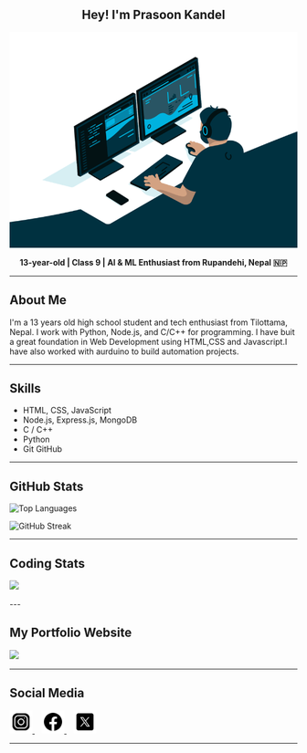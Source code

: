 <link rel="stylesheet" href="https://cdnjs.cloudflare.com/ajax/libs/font-awesome/6.4.2/css/all.min.css">
<h2 align="center">Hey! I'm Prasoon Kandel</h2>
<div align="center"> <img src="./code.gif" /> </div>
<p align="center">
  <strong>13-year-old | Class 9 | AI & ML Enthusiast from Rupandehi, Nepal 🇳🇵</strong>
</p>

---


##  About Me

I'm a 13 years old high school student and tech enthusiast from Tilottama, Nepal. 
I work with Python, Node.js, and C/C++ for programming. I have buit a great foundation in Web Development using HTML,CSS and Javascript.I have also worked with aurduino to build automation projects.

---

##  Skills

-  HTML, CSS, JavaScript
-  Node.js, Express.js, MongoDB
-  C / C++
-  Python 
-  Git GitHub

---

##  GitHub Stats
<p>
    <img src="https://github-readme-stats.vercel.app/api/top-langs/?username=prasoonkandel&theme=dark&hide_border=true&layout=compact" alt="Top Languages"/></p>
    <p>
  <img src="https://nirzak-streak-stats.vercel.app/?user=prasoonkandel&theme=dark&hide_border=true" alt="GitHub Streak"/><br/>

</p>

---
## Coding Stats
<p>
  <img src="https://github-readme-stats.hackclub.dev/api/wakatime?username=14002&api_domain=hackatime.hackclub.com&&custom_title=Time+Used+For+Something&layout=compact&cache_seconds=0&langs_count=8&theme=merko"/>
</p>
---

##  My Portfolio Website 

<p>
  <a href="https://prasoonkandel.vercel.app" target="_blank">
    <img src="https://img.shields.io/badge/Visit-prasoonkandel.vercel.app-blue?style=for-the-badge&logo=google-chrome&logoColor=white"/>
  </a>
</p>

---

##  Social Media

<p>
  <a href="https://instagram.com/prasoonkandel" target="_blank">
    <img src="./insta.png" alt="Instagram" width="40"/>
  </a>&nbsp;&nbsp;
  <a href="https://facebook.com/prasoonkandel68" target="_blank">
    <img src="./fb.png" alt="Facebook" width="40"/>
  </a>&nbsp;&nbsp;

  <a href="https://x.com/prasoonkandel" target="_blank">
   <img src="./x.png" alt="X" width="40"/>
  </a>
</p>

---
